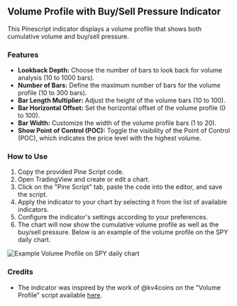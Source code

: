 ## Volume Profile with Buy/Sell Pressure Indicator

This Pinescript indicator displays a volume profile that shows both cumulative volume and buy/sell pressure. 

### Features
- **Lookback Depth:** Choose the number of bars to look back for volume analysis (10 to 1000 bars).
- **Number of Bars:** Define the maximum number of bars for the volume profile (10 to 300 bars).
- **Bar Length Multiplier:** Adjust the height of the volume bars (10 to 100).
- **Bar Horizontal Offset:** Set the horizontal offset of the volume profile (0 to 100).
- **Bar Width:** Customize the width of the volume profile bars (1 to 20).
- **Show Point of Control (POC):** Toggle the visibility of the Point of Control (POC), which indicates the price level with the highest volume.

### How to Use

1. Copy the provided Pine Script code.
2. Open TradingView and create or edit a chart.
3. Click on the "Pine Script" tab, paste the code into the editor, and save the script.
4. Apply the indicator to your chart by selecting it from the list of available indicators.
5. Configure the indicator's settings according to your preferences.
6. The chart will now show the cumulative volume profile as well as the buy/sell pressure. Below is an example of the volume profile on the SPY daily chart.

![Example Volume Profile on SPY daily chart](https://i.imgur.com/OsJ66BV.png)



### Credits
- The indicator was inspired by the work of @kv4coins on the "Volume Profile" script available [here](https://www.tradingview.com/script/r3VrWAO4-Volume-Profile/).
